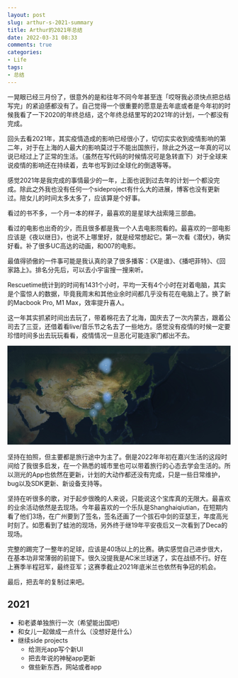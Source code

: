 ```yaml
---
layout: post
slug: arthur-s-2021-summary
title: Arthur的2021年总结
date: 2022-03-31 08:33
comments: true
categories:
- Life
tags:
- 总结
---
```


一晃眼已经三月份了，很意外的是和往年不同今年甚至连「哎呀我必须快点把总结写完」的紧迫感都没有了。自己觉得一个很重要的愿意是去年底或者是今年初的时候我看了一下2020的年终总结，这个年终总结里写的2021年的计划，一个都没有完成。

回头去看2021年，其实疫情造成的影响已经很小了，切切实实收到疫情影响的第二年，对于在上海的人最大的影响莫过于不能出国旅行，除此之外这一年真的可以说已经过上了正常的生活。（虽然在写代码的时候情况可是急转直下）对于全球来说疫情的影响还在持续着，去年也写到过全球化的倒退等等。

感觉2021年是我完成的事情最少的一年，上面也说到过去年的计划一个都没完成。除此之外我也没有任何一个sideproject有什么大的进展，博客也没有更新过。陪女儿的时间太多太多了，应该算是个好事。

看过的书不多，一个月一本的样子，最喜欢的是星球大战索隆三部曲。

看过的电影也出奇的少，而且很多都是我一个人去电影院看的。最喜欢的一部电影应该是《夜以继日》，也说不上哪里好，就是经常想起它。第一次看《潜伏》，确实好看。补了很多UC高达的动画，和007的电影。

最值得骄傲的一件事可能是我认真的录了很多播客：《X是谁》、《播吧菲特》、《回家路上》。排名分先后，可以去小宇宙搜一搜来听。

Rescuetime统计到的时间有1431个小时，平均一天有4个小时在对着电脑，其实是个蛮惊人的数据，毕竟我周末和其他业余时间都几乎没有花在电脑上了。换了新的Macbook Pro, M1 Max，效率提升喜人。

这一年其实抓紧时间出去玩了，带着棉花去了北海，国庆去了一次内蒙古，跟着公司去了三亚，还借着看live/音乐节之名去了一些地方。感觉没有疫情的时候一定要珍惜时间多出去玩玩看看，疫情情况一旦恶化可能连家门都出不去。

![](/images/uploads/jekyll/2021-travel.jpg)

坚持在拍照，但主要都是旅行途中为主了。倒是2022年年初在嘉兴生活的这段时间给了我很多启发，在一个熟悉的城市里也可以带着旅行的心态去学会生活的。所以测光的App也依然在更新，计划的大动作都还没有完成，只是一些日常维护，bug以及SDK更新、新设备支持等。

坚持在听很多的歌，对于起步很晚的人来说，只能说这个宝库真的无限大。最喜欢的业余活动依然是去现场。今年最喜欢的一个乐队是Shanghaiqiutian，在短期内看了他们3场，在广州要到了签名，签名还画了一个拔石中剑的亚瑟王，年度高光时刻了。如愿看到了蛙池的现场，另外终于继19年平安夜后又一次看到了Deca的现场。

完整的踢完了一整年的足球，应该是40场以上的比赛。确实感觉自己进步很大，在基本功非常薄弱的前提下。很久没提我是AC米兰球迷了，实在战绩不行。好在上赛季半程冠军，最终亚军；这赛季截止2021年底米兰也依然有争冠的机会。

最后，把去年的复制过来吧。

## 2021

- 和老婆单独旅行一次（希望能出国吧）
- 和女儿一起做成一点什么（没想好是什么）
- 继续side projects
    - 给测光app写个新UI
    - 把去年说的神秘app更新
    - 做些新东西，网站或者app